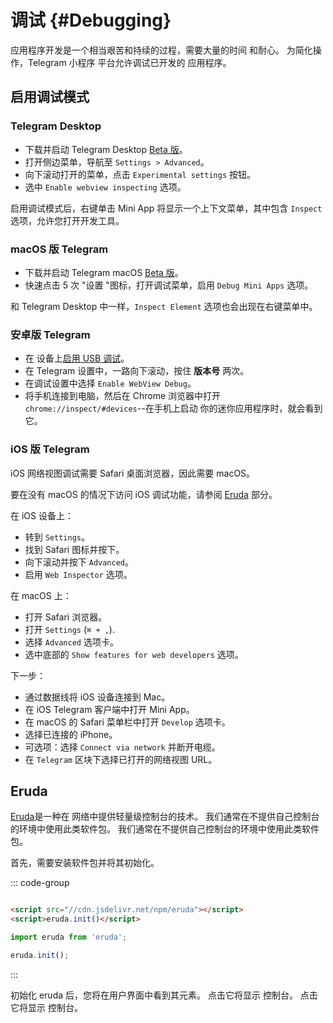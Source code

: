 # 调试 {#Debugging}

应用程序开发是一个相当艰苦和持续的过程，需要大量的时间
和耐心。 为简化操作，Telegram 小程序 平台允许调试已开发的
应用程序。

## 启用调试模式

### Telegram Desktop

- 下载并启动
  Telegram Desktop [Beta 版](https://desktop.telegram.org/changelog#beta-version)。
- 打开侧边菜单，导航至 `Settings > Advanced`。
- 向下滚动打开的菜单，点击 `Experimental settings` 按钮。
- 选中 `Enable webview inspecting` 选项。

启用调试模式后，右键单击 Mini App 将显示一个上下文菜单，其中包含
`Inspect` 选项，允许您打开开发工具。

### macOS 版 Telegram

- 下载并启动 Telegram macOS [Beta 版](https://telegram.org/dl/macos/beta)。
- 快速点击 5 次 "设置 "图标，打开调试菜单，启用 `Debug Mini Apps`
  选项。

和 Telegram Desktop 中一样，`Inspect Element` 选项也会出现在右键菜单中。

### 安卓版 Telegram

- 在
  设备上[启用 USB 调试](https://developer.chrome.com/docs/devtools/remote-debugging/)。
- 在 Telegram 设置中，一路向下滚动，按住 **版本号** 两次。
- 在调试设置中选择 `Enable WebView Debug`。
- 将手机连接到电脑，然后在 Chrome 浏览器中打开 `chrome://inspect/#devices`--在手机上启动
  你的迷你应用程序时，就会看到它。

### iOS 版 Telegram

iOS 网络视图调试需要 Safari 桌面浏览器，因此需要 macOS。

要在没有 macOS 的情况下访问 iOS 调试功能，请参阅 [Eruda](#eruda) 部分。

在 iOS 设备上：

- 转到 `Settings`。
- 找到 Safari 图标并按下。
- 向下滚动并按下 `Advanced`。
- 启用 `Web Inspector` 选项。

在 macOS 上：

- 打开 Safari 浏览器。
- 打开 `Settings` (`⌘ + ,`).
- 选择 `Advanced` 选项卡。
- 选中底部的 `Show features for web developers` 选项。

下一步：

- 通过数据线将 iOS 设备连接到 Mac。
- 在 iOS Telegram 客户端中打开 Mini App。
- 在 macOS 的 Safari 菜单栏中打开 `Develop` 选项卡。
- 选择已连接的 iPhone。
- 可选项：选择 `Connect via network` 并断开电缆。
- 在 `Telegram` 区块下选择已打开的网络视图 URL。

## Eruda

[Eruda](https://www.npmjs.com/package/eruda)是一种在
网络中提供轻量级控制台的技术。 我们通常在不提供自己控制台的环境中使用此类软件包。 我们通常在不提供自己控制台的环境中使用此类软件包。

首先，需要安装软件包并将其初始化。

::: code-group

```html [script tag]

<script src="//cdn.jsdelivr.net/npm/eruda"></script>
<script>eruda.init()</script>
```

```typescript [npm package]
import eruda from 'eruda';

eruda.init();
```

:::

初始化 eruda 后，您将在用户界面中看到其元素。 点击它将显示
控制台。 点击它将显示
控制台。
